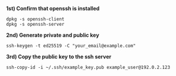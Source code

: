 **1st) Confirm that openssh is installed**

	dpkg -s openssh-client
	dpkg -s openssh-server

**2nd) Generate private and public key**

    ssh-keygen -t ed25519 -C "your_email@example.com"

**3rd) Copy the public key to the ssh server**

    ssh-copy-id -i ~/.ssh/example_key.pub example_user@192.0.2.123

